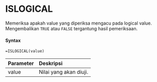 # ISLOGICAL

Memeriksa apakah value yang diperiksa mengacu pada logical value. Mengembalikan `TRUE` atau `FALSE` tergantung hasil pemeriksaan.

#### Syntax

```text
=ISLOGICAL(value)
```

| Parameter | Deskripsi |
| :--- | :--- |
| value | Nilai yang akan diuji. |

